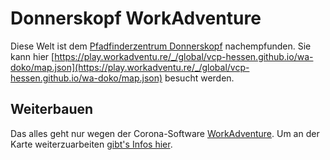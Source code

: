 # Donnerskopf WorkAdventure

Diese Welt ist dem [Pfadfinderzentrum Donnerskopf](https://donnerskopf.de/startseite) nachempfunden. 
Sie kann hier [https://play.workadventu.re/_/global/vcp-hessen.github.io/wa-doko/map.json](https://play.workadventu.re/_/global/vcp-hessen.github.io/wa-doko/map.json) besucht werden.

## Weiterbauen

Das alles geht nur wegen der Corona-Software [WorkAdventure](https://workadventu.re). Um an der Karte weiterzuarbeiten [gibt's Infos hier](https://github.com/thecodingmachine/workadventure-map-starter-kit).
